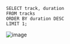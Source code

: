 

```
SELECT track, duration
FROM tracks
ORDER BY duration DESC
LIMIT 1;
```
![image](https://github.com/Destian1995/HW-python-netology/assets/106807250/ccefe2ee-716f-4f6d-9d41-c5734f029c6b)
```
